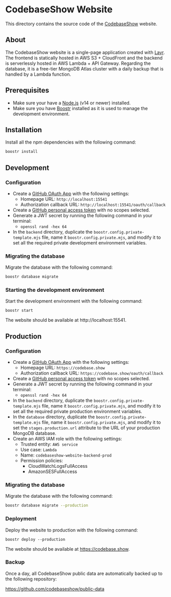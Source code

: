 # CodebaseShow Website

This directory contains the source code of the [CodebaseShow](https://codebase.show) website.

## About

The CodebaseShow website is a single-page application created with [Layr](https://github.com/layrjs/layr). The frontend is statically hosted in AWS S3 + CloudFront and the backend is serverlessly hosted in AWS Lambda + API Gateway. Regarding the database, it is a free-tier MongoDB Atlas cluster with a daily backup that is handled by a Lambda function.

## Prerequisites

- Make sure your have a [Node.js](https://nodejs.org/) (v14 or newer) installed.
- Make sure you have [Boostr](https://boostr.dev/) installed as it is used to manage the development environment.

## Installation

Install all the npm dependencies with the following command:

```sh
boostr install
```

## Development

### Configuration

- Create a [GitHub OAuth App](https://github.com/settings/developers) with the following settings:
  - Homepage URL: `http://localhost:15541`
  - Authorization callback URL: `http://localhost:15541/oauth/callback`
- Create a [GitHub personal access token](https://github.com/settings/tokens) with no scopes selected.
- Generate a JWT secret by running the following command in your terminal:
  - `openssl rand -hex 64`
- In the `backend` directory, duplicate the `boostr.config.private-template.mjs` file, name it `boostr.config.private.mjs`, and modify it to set all the required private development environment variables.

### Migrating the database

Migrate the database with the following command:

```sh
boostr database migrate
```

### Starting the development environment

Start the development environment with the following command:

```
boostr start
```

The website should be available at http://localhost:15541.

## Production

### Configuration

- Create a [GitHub OAuth App](https://github.com/settings/developers) with the following settings:
  - Homepage URL: `https://codebase.show`
  - Authorization callback URL: `https://codebase.show/oauth/callback`
- Create a [GitHub personal access token](https://github.com/settings/tokens) with no scopes selected.
- Generate a JWT secret by running the following command in your terminal:
  - `openssl rand -hex 64`
- In the `backend` directory, duplicate the `boostr.config.private-template.mjs` file, name it `boostr.config.private.mjs`, and modify it to set all the required private production environment variables.
- In the `database` directory, duplicate the `boostr.config.private-template.mjs` file, name it `boostr.config.private.mjs`, and modify it to set the `stages.production.url` attribute to the URL of your production MongoDB database.
- Create an AWS IAM role with the following settings:
  - Trusted entity: `AWS service`
  - Use case: `Lambda`
  - Name: `codebaseshow-website-backend-prod`
  - Permission policies:
    - CloudWatchLogsFullAccess
    - AmazonSESFullAccess

### Migrating the database

Migrate the database with the following command:

```sh
boostr database migrate --production
```

### Deployment

Deploy the website to production with the following command:

```
boostr deploy --production
```

The website should be available at https://codebase.show.

### Backup

Once a day, all CodebaseShow public data are automatically backed up to the following repository:

https://github.com/codebaseshow/public-data
